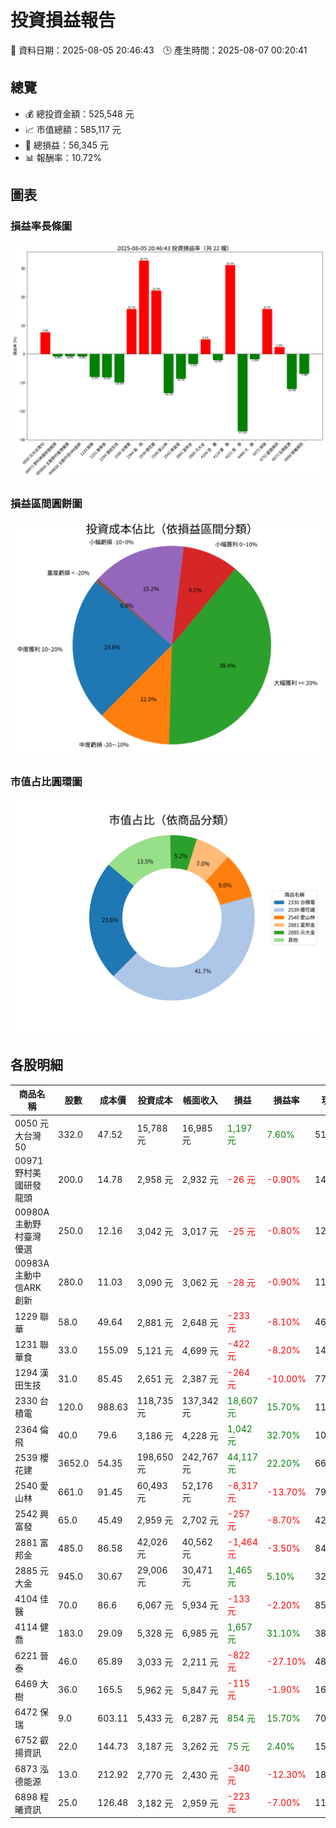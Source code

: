 # 投資損益報告

📅 資料日期：2025-08-05 20:46:43　🕒 產生時間：2025-08-07 00:20:41

## 總覽
- 💰 總投資金額：525,548 元
- 📈 市值總額：585,117 元
- 🧮 總損益：56,345 元
- 📊 報酬率：10.72%

## 圖表
### 損益率長條圖
![損益率](profit_rate_bar.png)

### 損益區間圓餅圖
![損益區間](profit_category_pie.png)

### 市值占比圓環圖
![市值占比](market_value_doughnut.png)

## 各股明細

| 商品名稱 | 股數 | 成本價 | 投資成本 | 帳面收入 | 損益 | 損益率 | 現價 | 市值 |
|----------|------|--------|------------|------------|--------|----------|--------|------------|
| 0050 元大台灣50 | 332.0 | 47.52 | 15,788 元 | 16,985 元 | <span style='color:green'>1,197 元</span> | <span style='color:green'>7.60%</span> | 51.45 | 17,081 元 |
| 00971 野村美國研發龍頭 | 200.0 | 14.78 | 2,958 元 | 2,932 元 | <span style='color:red'>-26 元</span> | <span style='color:red'>-0.90%</span> | 14.77 | 2,954 元 |
| 00980A 主動野村臺灣優選 | 250.0 | 12.16 | 3,042 元 | 3,017 元 | <span style='color:red'>-25 元</span> | <span style='color:red'>-0.80%</span> | 12.16 | 3,040 元 |
| 00983A 主動中信ARK創新 | 280.0 | 11.03 | 3,090 元 | 3,062 元 | <span style='color:red'>-28 元</span> | <span style='color:red'>-0.90%</span> | 11.02 | 3,086 元 |
| 1229 聯華 | 58.0 | 49.64 | 2,881 元 | 2,648 元 | <span style='color:red'>-233 元</span> | <span style='color:red'>-8.10%</span> | 46.15 | 2,677 元 |
| 1231 聯華食 | 33.0 | 155.09 | 5,121 元 | 4,699 元 | <span style='color:red'>-422 元</span> | <span style='color:red'>-8.20%</span> | 144.0 | 4,752 元 |
| 1294 漢田生技 | 31.0 | 85.45 | 2,651 元 | 2,387 元 | <span style='color:red'>-264 元</span> | <span style='color:red'>-10.00%</span> | 77.9 | 2,415 元 |
| 2330 台積電 | 120.0 | 988.63 | 118,735 元 | 137,342 元 | <span style='color:green'>18,607 元</span> | <span style='color:green'>15.70%</span> | 1150.0 | 138,000 元 |
| 2364 倫　飛 | 40.0 | 79.6 | 3,186 元 | 4,228 元 | <span style='color:green'>1,042 元</span> | <span style='color:green'>32.70%</span> | 106.5 | 4,260 元 |
| 2539 櫻花建 | 3652.0 | 54.35 | 198,650 元 | 242,767 元 | <span style='color:green'>44,117 元</span> | <span style='color:green'>22.20%</span> | 66.8 | 243,954 元 |
| 2540 愛山林 | 661.0 | 91.45 | 60,493 元 | 52,176 元 | <span style='color:red'>-8,317 元</span> | <span style='color:red'>-13.70%</span> | 79.5 | 52,550 元 |
| 2542 興富發 | 65.0 | 45.49 | 2,959 元 | 2,702 元 | <span style='color:red'>-257 元</span> | <span style='color:red'>-8.70%</span> | 42.0 | 2,730 元 |
| 2881 富邦金 | 485.0 | 86.58 | 42,026 元 | 40,562 元 | <span style='color:red'>-1,464 元</span> | <span style='color:red'>-3.50%</span> | 84.0 | 40,740 元 |
| 2885 元大金 | 945.0 | 30.67 | 29,006 元 | 30,471 元 | <span style='color:green'>1,465 元</span> | <span style='color:green'>5.10%</span> | 32.4 | 30,618 元 |
| 4104 佳　醫 | 70.0 | 86.6 | 6,067 元 | 5,934 元 | <span style='color:red'>-133 元</span> | <span style='color:red'>-2.20%</span> | 85.3 | 5,971 元 |
| 4114 健　喬 | 183.0 | 29.09 | 5,328 元 | 6,985 元 | <span style='color:green'>1,657 元</span> | <span style='color:green'>31.10%</span> | 38.5 | 7,046 元 |
| 6221 晉　泰 | 46.0 | 65.89 | 3,033 元 | 2,211 元 | <span style='color:red'>-822 元</span> | <span style='color:red'>-27.10%</span> | 48.65 | 2,238 元 |
| 6469 大　樹 | 36.0 | 165.5 | 5,962 元 | 5,847 元 | <span style='color:red'>-115 元</span> | <span style='color:red'>-1.90%</span> | 164.0 | 5,904 元 |
| 6472 保瑞 | 9.0 | 603.11 | 5,433 元 | 6,287 元 | <span style='color:green'>854 元</span> | <span style='color:green'>15.70%</span> | 705.0 | 6,345 元 |
| 6752 叡揚資訊 | 22.0 | 144.73 | 3,187 元 | 3,262 元 | <span style='color:green'>75 元</span> | <span style='color:green'>2.40%</span> | 150.5 | 3,311 元 |
| 6873 泓德能源 | 13.0 | 212.92 | 2,770 元 | 2,430 元 | <span style='color:red'>-340 元</span> | <span style='color:red'>-12.30%</span> | 189.0 | 2,457 元 |
| 6898 程曦資訊 | 25.0 | 126.48 | 3,182 元 | 2,959 元 | <span style='color:red'>-223 元</span> | <span style='color:red'>-7.00%</span> | 119.5 | 2,988 元 |
